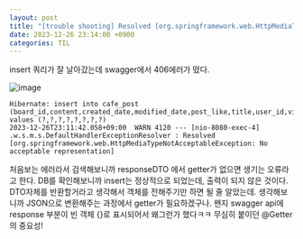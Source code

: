 ```yaml
---
layout: post
title: "[trouble shooting] Resolved [org.springframework.web.HttpMediaTypeNotAcceptableException: No acceptable representation] "
date: 2023-12-26 23:14:00 +0900
categories: TIL
---
```


insert 쿼리가 잘 날아갔는데 swagger에서 406에러가 떴다.

![image](https://github.com/pingu2017/comment/assets/115390100/89d3a09c-d419-42f2-9eff-dab1c4d3f7df)

```
Hibernate: insert into cafe_post (board_id,content,created_date,modified_date,post_like,title,user_id,view_count) values (?,?,?,?,?,?,?,?)
2023-12-26T23:11:42.058+09:00  WARN 4120 --- [nio-8080-exec-4] .w.s.m.s.DefaultHandlerExceptionResolver : Resolved [org.springframework.web.HttpMediaTypeNotAcceptableException: No acceptable representation]
```

처음보는 에러라서 검색해보니까 responseDTO 에서 getter가 없으면 생기는 오류라고 한다. DB를 확인해보니까 insert는 정상적으로 되었는데, 출력이 되지 않은 것이다. DTO자체를 반환할거라고 생각해서 객체를 전해주기만 하면 될 줄 알았는데. 생각해보니까 JSON으로 변환해주는 과정에서 getter가 필요하겠구나. 왠지 swagger api에 response 부분이 빈 객체 {}로 표시되어서 왜그런가 했다ㅋㅋ
무심히 붙이던 @Getter의 중요성!
